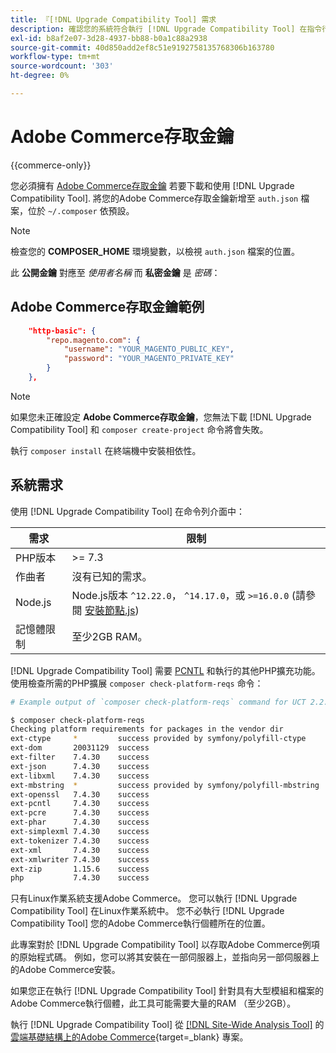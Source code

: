 ```yaml
---
title: 『[!DNL Upgrade Compatibility Tool] 需求
description: 確認您的系統符合執行 [!DNL Upgrade Compatibility Tool] 在指令行介面中設定Adobe Commerce專案。
exl-id: b8af2e07-3d28-4937-bb88-b0a1c88a2938
source-git-commit: 40d850add2ef8c51e9192758135768306b163780
workflow-type: tm+mt
source-wordcount: '303'
ht-degree: 0%

---
```


# Adobe Commerce存取金鑰

{{commerce-only}}

您必須擁有 [Adobe Commerce存取金鑰](https://developer.adobe.com/commerce/marketplace/guides/sellers/profile-information/#access-keys) 若要下載和使用 [!DNL Upgrade Compatibility Tool]. 將您的Adobe Commerce存取金鑰新增至 `auth.json` 檔案，位於 `~/.composer` 依預設。

>[!NOTE]
>
>檢查您的 **COMPOSER_HOME** 環境變數，以檢視 `auth.json` 檔案的位置。

此 **公開金鑰** 對應至 _使用者名稱_ 而 **私密金鑰** 是 _密碼_：

## Adobe Commerce存取金鑰範例

```json
    "http-basic": {
        "repo.magento.com": {
            "username": "YOUR_MAGENTO_PUBLIC_KEY",
            "password": "YOUR_MAGENTO_PRIVATE_KEY"
        }
    },
```

>[!NOTE]
>
> 如果您未正確設定 **Adobe Commerce存取金鑰**，您無法下載 [!DNL Upgrade Compatibility Tool] 和 `composer create-project` 命令將會失敗。

執行 `composer install` 在終端機中安裝相依性。

## 系統需求

使用 [!DNL Upgrade Compatibility Tool] 在命令列介面中：

| **需求** | **限制** |
|----------------|-----------------|
| PHP版本 | >= 7.3 |
| 作曲者 | 沒有已知的需求。 |
| Node.js | Node.js版本 `^12.22.0`， `^14.17.0`，或 `>=16.0.0` (請參閱 [安裝節點.js](https://nodejs.org/en/learn/getting-started/how-to-install-nodejs)) |
| 記憶體限制 | 至少2GB RAM。 |

[!DNL Upgrade Compatibility Tool] 需要 [PCNTL](https://www.php.net/manual/en/book.pcntl.php) 和執行的其他PHP擴充功能。 使用檢查所需的PHP擴展 `composer check-platform-reqs` 命令：

```bash
# Example output of `composer check-platform-reqs` command for UCT 2.2.6 and PHP 7.4:

$ composer check-platform-reqs
Checking platform requirements for packages in the vendor dir
ext-ctype     *         success provided by symfony/polyfill-ctype
ext-dom       20031129  success
ext-filter    7.4.30    success
ext-json      7.4.30    success
ext-libxml    7.4.30    success
ext-mbstring  *         success provided by symfony/polyfill-mbstring
ext-openssl   7.4.30    success
ext-pcntl     7.4.30    success
ext-pcre      7.4.30    success
ext-phar      7.4.30    success
ext-simplexml 7.4.30    success
ext-tokenizer 7.4.30    success
ext-xml       7.4.30    success
ext-xmlwriter 7.4.30    success
ext-zip       1.15.6    success
php           7.4.30    success
```

只有Linux作業系統支援Adobe Commerce。 您可以執行 [!DNL Upgrade Compatibility Tool] 在Linux作業系統中。 您不必執行 [!DNL Upgrade Compatibility Tool] 您的Adobe Commerce執行個體所在的位置。

此專案對於 [!DNL Upgrade Compatibility Tool] 以存取Adobe Commerce例項的原始程式碼。 例如，您可以將其安裝在一部伺服器上，並指向另一部伺服器上的Adobe Commerce安裝。

如果您正在執行 [!DNL Upgrade Compatibility Tool] 針對具有大型模組和檔案的Adobe Commerce執行個體，此工具可能需要大量的RAM （至少2GB）。

執行 [!DNL Upgrade Compatibility Tool] 從 [[!DNL Site-Wide Analysis Tool]](https://experienceleague.adobe.com/docs/commerce-operations/upgrade-guide/upgrade-compatibility-tool/use-upgrade-compatibility-tool/integrate-analysis-tool.html) 的 [雲端基礎結構上的Adobe Commerce](https://experienceleague.adobe.com/docs/commerce-cloud-service/user-guide/project/overview.html){target=_blank} 專案。
